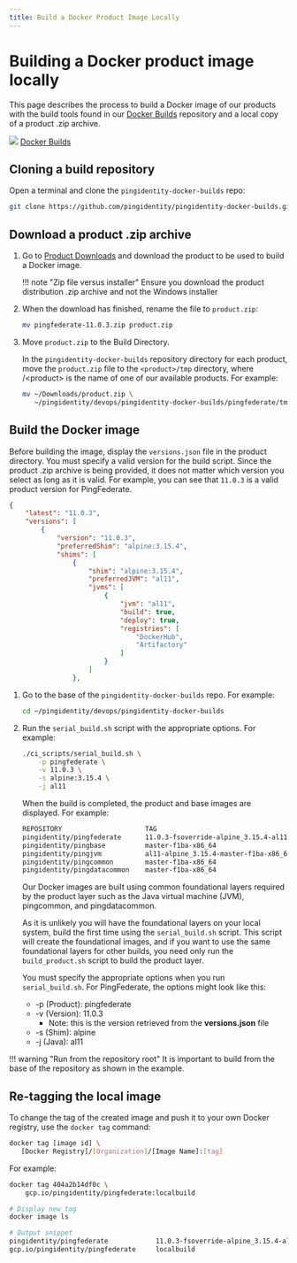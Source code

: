 ```yaml
---
title: Build a Docker Product Image Locally
---
```

# Building a Docker product image locally

This page describes the process to build a Docker image of our products with the build tools found in our [Docker Builds](https://github.com/pingidentity/pingidentity-docker-builds) repository and a local copy of a product .zip archive.

<div class="iconbox" onclick="window.open('https://github.com/pingidentity/pingidentity-docker-builds','');">
    <img class="assets" src="../../images/logos/github.png"/>
    <span class="caption">
        <a class="assetlinks" href="https://github.com/pingidentity/pingidentity-docker-builds" target=”_blank”>Docker Builds</a>
    </span>
</div>

## Cloning a build repository

Open a terminal and clone the `pingidentity-docker-builds` repo:

```sh
git clone https://github.com/pingidentity/pingidentity-docker-builds.git
```

## Download a product .zip archive

1. Go to [Product Downloads](https://www.pingidentity.com/en/resources/downloads.html) and download the product to be used to build a Docker image.

    !!! note "Zip file versus installer"
        Ensure you download the product distribution .zip archive and not the Windows installer

1. When the download has finished, rename the file to `product.zip`:

      ```sh
      mv pingfederate-11.0.3.zip product.zip
      ```

1. Move `product.zip` to the Build Directory.

      In the `pingidentity-docker-builds` repository directory for each product, move the `product.zip` file to the `<product>/tmp` directory, where /&lt;product&gt; is the name of one of our available products. For example:

      ```sh
      mv ~/Downloads/product.zip \
         ~/pingidentity/devops/pingidentity-docker-builds/pingfederate/tmp
      ```

## Build the Docker image

Before building the image, display the `versions.json` file in the product directory. You must specify a valid version for the build script. Since the product .zip archive is being provided, it does not matter which version you select as long as it is valid. For example, you can see that `11.0.3` is a valid product version for PingFederate.

```json
{
    "latest": "11.0.3",
    "versions": [
        {
            "version": "11.0.3",
            "preferredShim": "alpine:3.15.4",
            "shims": [
                {
                    "shim": "alpine:3.15.4",
                    "preferredJVM": "al11",
                    "jvms": [
                        {
                            "jvm": "al11",
                            "build": true,
                            "deploy": true,
                            "registries": [
                                "DockerHub",
                                "Artifactory"
                            ]
                        }
                    ]
                },        
```

1. Go to the base of the `pingidentity-docker-builds` repo. For example:

     ```sh
     cd ~/pingidentity/devops/pingidentity-docker-builds
     ```

1. Run the `serial_build.sh` script with the appropriate options. For example:

     ```sh
     ./ci_scripts/serial_build.sh \
         -p pingfederate \
         -v 11.0.3 \
         -s alpine:3.15.4 \
         -j al11
     ```

     When the build is completed, the product and base images are displayed. For example:
     ```sh
     REPOSITORY                     TAG                                                       IMAGE ID       CREATED              SIZE
     pingidentity/pingfederate      11.0.3-fsoverride-alpine_3.15.4-al11-master-f1ba-x86_64   404a2b14df0c   7 seconds ago        759MB
     pingidentity/pingbase          master-f1ba-x86_64                                        eb7648692b55   About a minute ago   0B
     pingidentity/pingjvm           al11-alpine_3.15.4-master-f1ba-x86_64                     af0e87d8fafd   About a minute ago   108MB
     pingidentity/pingcommon        master-f1ba-x86_64                                        2e82b239e9bb   About a minute ago   997kB
     pingidentity/pingdatacommon    master-f1ba-x86_64                                        13f35b12a918   About a minute ago   1.11MB
     ```

     Our Docker images are built using common foundational layers required by the product layer such as the Java virtual machine (JVM), pingcommon, and pingdatacommon.

     As it is unlikely you will have the foundational layers on your local system, build the first time using the `serial_build.sh` script. This script will create the foundational images, and if you want to use the same foundational layers for other builds, you need only run the `build_product.sh` script to build the product layer.

     You must specify the appropriate options when you run `serial_build.sh`. For PingFederate, the options might look like this:

     * -p (Product): pingfederate
     * -v (Version): 11.0.3
         * Note: this is the version retrieved from the **versions.json** file
     * -s (Shim): alpine
     * -j (Java): al11

!!! warning "Run from the repository root"
    It is important to build from the base of the repository as shown in the example.

## Re-tagging the local image

To change the tag of the created image and push it to your own Docker registry, use the `docker tag` command:

```sh
docker tag [image id] \
   [Docker Registry]/[Organization]/[Image Name]:[tag]
```

For example:

```sh
docker tag 404a2b14df0c \
    gcp.io/pingidentity/pingfederate:localbuild

# Display new tag
docker image ls

# Output snippet
pingidentity/pingfederate            11.0.3-fsoverride-alpine_3.15.4-al11-master-f1ba-x86_64   404a2b14df0c   4 minutes ago   759MB
gcp.io/pingidentity/pingfederate     localbuild                                                404a2b14df0c   4 minutes ago   759MB
```

